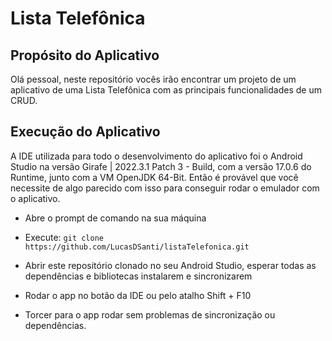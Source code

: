 # Lista Telefônica

## Propósito do Aplicativo

Olá pessoal, neste repositório vocês irão encontrar um projeto de um aplicativo de uma Lista Telefônica com as principais funcionalidades de um CRUD.

## Execução do Aplicativo

A IDE utilizada para todo o desenvolvimento do aplicativo foi o Android Studio na versão Girafe | 2022.3.1 Patch 3 - Build, com a versão 17.0.6 do Runtime, junto com a VM OpenJDK 64-Bit. Então é provável que você necessite de algo parecido com isso para conseguir rodar o emulador com o aplicativo.

* Abre o prompt de comando na sua máquina

* Execute: `git clone https://github.com/LucasDSanti/listaTelefonica.git`

* Abrir este repositório clonado no seu Android Studio, esperar todas as dependências e bibliotecas instalarem e sincronizarem

* Rodar o app no botão da IDE ou pelo atalho Shift + F10

* Torcer para o app rodar sem problemas de sincronização ou dependências.